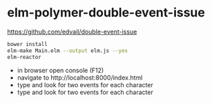 # elm-polymer-double-event-issue
https://github.com/edvail/double-event-issue
```sh
bower install
elm-make Main.elm --output elm.js --yes
elm-reactor
```
- in browser open console (F12)
- navigate to http://localhost:8000/index.html
- type and look for two events for each character
- type and look for two events for each character
